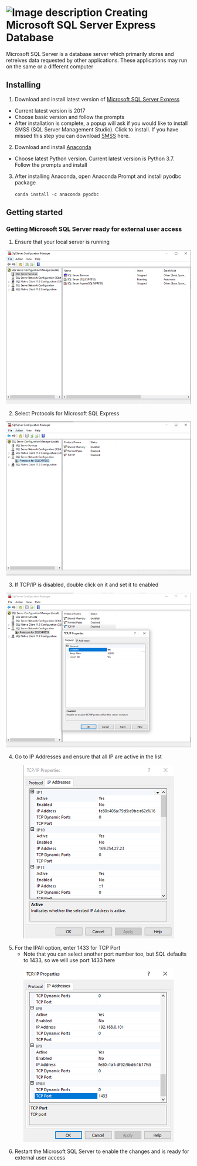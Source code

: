 # ![Image description](https://github.com/mjkoh/Creating-Database/blob/master/Pic/HomeServer.png) Creating Microsoft SQL Server Express Database

Microsoft SQL Server is a database server which primarily stores and retreives data requested by other applications. These applications may run on the same or a different computer

## Installing

1. Download and install latest version of [Microsoft SQL Server Express](https://www.microsoft.com/en-us/sql-server/sql-server-editions-express)
* Current latest version is 2017 
* Choose basic version and follow the prompts
* After installation is complete, a popup will ask if you would like to install SMSS (SQL Server Management Studio). Click to install. If you have missed this step you can download [SMSS](https://docs.microsoft.com/en-us/sql/ssms/download-sql-server-management-studio-ssms?redirectedfrom=MSDN&view=sql-server-ver15) here.

2. Download and install [Anaconda](https://www.anaconda.com/distribution/)
* Choose latest Python version. Current latest version is Python 3.7. Follow the prompts and install

3. After installing Anaconda, open Anaconda Prompt and install pyodbc package

	`conda install -c anaconda pyodbc`

## Getting started
### Getting Microsoft SQL Server ready for external user access

1. Ensure that your local server is running

![Repo List](https://github.com/BruceKoh/Creating-Database/blob/master/Pic/Capture1.PNG)

2. Select Protocols for Microsoft SQL Express

![Repo List](https://github.com/BruceKoh/Creating-Database/blob/master/Pic/Capture2.PNG)

3. If TCP/IP is disabled, double click on it and set it to enabled

![Repo List](https://github.com/BruceKoh/Creating-Database/blob/master/Pic/Capture3.PNG)

4. Go to IP Addresses and ensure that all IP are active in the list

<p align="center">
<img src="https://github.com/BruceKoh/Creating-Database/blob/master/Pic/Capture4.PNG">
</p>

5. For the IPAll option, enter 1433 for TCP Port
	* Note that you can select another port number too, but SQL defaults to 1433, so we will use port 1433 here

<p align="center">
<img src="https://github.com/BruceKoh/Creating-Database/blob/master/Pic/Capture5.PNG">
</p>

6. Restart the Microsoft SQL Server to enable the changes and is ready for external user access














